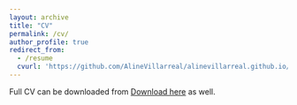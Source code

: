 ```yaml
---
layout: archive
title: "CV"
permalink: /cv/
author_profile: true
redirect_from:
  - /resume
  cvurl: 'https://github.com/AlineVillarreal/alinevillarreal.github.io/blob/master/files/Aline%20Villarreal%20CV%20-%20MEXUS.pdf'
---
```


Full CV can be downloaded from 
 [Download here](https://github.com/AlineVillarreal/alinevillarreal.github.io/blob/master/files/Aline%20Villarreal%20CV%20-%20MEXUS.pdf)
as well.
